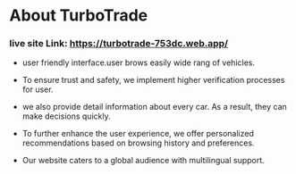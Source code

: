 # About TurboTrade

### live site Link: https://turbotrade-753dc.web.app/

- user friendly interface.user brows easily wide rang of vehicles.

- To ensure trust and safety, we implement higher verification processes for user.

- we also provide detail information about every car. As a result, they can make decisions quickly.

- To further enhance the user experience, we offer personalized recommendations based on browsing history and preferences.

- Our website caters to a global audience with multilingual support.
   

   